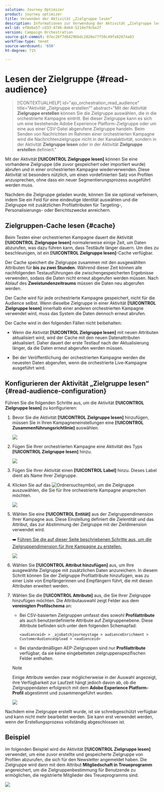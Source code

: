 ```yaml
---
solution: Journey Optimizer
product: journey optimizer
title: Verwenden der Aktivität „Zielgruppe lesen“
description: Informationen zur Verwendung der Aktivität „Zielgruppe lesen“ in einer orchestrierten Kampagne
exl-id: ef8eba57-cd33-4746-8eb4-5214ef9cbe2f
version: Campaign Orchestration
source-git-commit: 07ec28f7d64296bdc2020a77f50c49fa92074a83
workflow-type: tm+mt
source-wordcount: '650'
ht-degree: 71%

---
```



# Lesen der Zielgruppe {#read-audience}

>[!CONTEXTUALHELP]
>id="ajo_orchestration_read_audience"
>title="Aktivität „Zielgruppe erstellen“"
>abstract="Mit der Aktivität **Zielgruppe erstellen** können Sie die Zielgruppe auswählen, die in die orchestrierte Kampagne eintritt. Bei dieser Zielgruppe kann es sich um eine bestehende Adobe Experience Platform-Zielgruppe oder um eine aus einer CSV-Datei abgerufene Zielgruppe handeln. Beim Senden von Nachrichten im Rahmen einer orchestrierten Kampagne wird die Nachrichtenzielgruppe nicht in der Kanalaktivität, sondern in der Aktivität **Zielgruppe lesen** oder in der Aktivität **Zielgruppe erstellen** definiert."

Mit der Aktivität **[!UICONTROL Zielgruppe lesen]** können Sie eine vorhandene Zielgruppe (die zuvor gespeichert oder importiert wurde) abrufen und in einer orchestrierten Kampagne wiederverwenden. Diese Aktivität ist besonders nützlich, um einen vordefinierten Satz von Profilen anzusprechen, ohne dass ein neuer Segmentierungsprozess ausgeführt werden muss.

Nachdem die Zielgruppe geladen wurde, können Sie sie optional verfeinern, indem Sie ein Feld für eine eindeutige Identität auswählen und die Zielgruppe mit zusätzlichen Profilattributen für Targeting-, Personalisierungs- oder Berichtszwecke anreichern.

## Zielgruppen-Cache lesen {#cache}

Beim Testen einer orchestrierten Kampagne dauert die Aktivität **[!UICONTROL Zielgruppe lesen]** normalerweise einige Zeit, um Daten abzurufen, was dazu führen kann, dass Testläufe länger dauern. Um dies zu beschleunigen, ist ein **[!UICONTROL Zielgruppe lesen]**-Cache verfügbar.

Der Cache speichert die Zielgruppe zusammen mit den ausgewählten Attributen für **bis zu zwei Stunden**. Während dieser Zeit können alle nachfolgenden Testausführungen die zwischengespeicherten Ergebnisse verwenden, sodass die Daten nicht erneut abgerufen werden müssen. Nach Ablauf des **Zweistundenzeitraums** müssen die Daten neu abgerufen werden.

Der Cache wird für jede orchestrierte Kampagne gespeichert, nicht für die Audience selbst. Wenn dieselbe Zielgruppe in einer Aktivität **[!UICONTROL Zielgruppe lesen]** innerhalb einer anderen orchestrierten Kampagne verwendet wird, muss das System die Daten dennoch erneut abrufen.

Der Cache wird in den folgenden Fällen nicht beibehalten:

* Wenn die Aktivität **[!UICONTROL Zielgruppe lesen]** mit neuen Attributen aktualisiert wird, wird der Cache mit den neuen Datenattributen aktualisiert. Daher dauert der erste Testlauf nach der Aktualisierung länger, da die Daten erneut abgerufen werden müssen.

* Bei der Veröffentlichung der orchestrierten Kampagne werden die neuesten Daten abgerufen, wenn die orchestrierte Live-Kampagne ausgeführt wird.

## Konfigurieren der Aktivität „Zielgruppe lesen“ {#read-audience-configuration}

Führen Sie die folgenden Schritte aus, um die Aktivität **[!UICONTROL Zielgruppe lesen]** zu konfigurieren:

1. Bevor Sie die Aktivität **[!UICONTROL Zielgruppe lesen]** hinzufügen, müssen Sie in Ihren Kampagneneinstellungen eine **[!UICONTROL Zusammenführungsrichtlinie]** auswählen.

   ![](../assets/read-audience-6.png)

1. Fügen Sie Ihrer orchestrierten Kampagne eine Aktivität des Typs **[!UICONTROL Zielgruppe lesen]** hinzu.

   ![](../assets/read-audience-1.png)

1. Fügen Sie Ihrer Aktivität einen **[!UICONTROL Label]** hinzu. Dieses Label dient als Name Ihrer Zielgruppe.

1. Klicken Sie auf das ![Ordnersuchsymbol](../assets/do-not-localize/folder-search.svg), um die Zielgruppe auszuwählen, die Sie für Ihre orchestrierte Kampagne ansprechen möchten.

   ![](../assets/read-audience-2.png)

1. Wählen Sie eine **[!UICONTROL Entität]** aus der Zielgruppendimension Ihrer Kampagne aus. Diese Einstellung definiert die Zielentität und das Attribut, das zur Abstimmung der Zielgruppe mit der Zieldimension verwendet wird.

   ➡️ [Führen Sie die auf dieser Seite beschriebenen Schritte aus, um die Zielgruppendimension für Ihre Kampagne zu erstellen.](../target-dimension.md)

   ![](../assets/read-audience-3.png)

1. Wählen Sie **[!UICONTROL Attribut hinzufügen]** aus, um Ihre ausgewählte Zielgruppe mit zusätzlichen Daten anzureichern. In diesem Schritt können Sie der Zielgruppe Profilattribute hinzufügen, was zu einer Liste von Empfängerinnen und Empfängern führt, die mit diesen Attributen erweitert werden.

1. Wählen Sie die **[!UICONTROL Attribute]** aus, die Sie Ihrer Zielgruppe hinzufügen möchten. Die Attributauswahl zeigt Felder aus dem **vereinigten Profilschema** an:

   * Bei CSV-basierten Zielgruppen umfasst dies sowohl **Profilattribute** als auch benutzerdefinierte Attribute auf Zielgruppenebene. Diese Attribute befinden sich unter dem folgenden Schemapfad:

     `<audienceid> > _ajobatchjourneystage > audienceEnrichment > CustomerAudienceUpload > <audienceid>`

   * Bei standardmäßigen AEP-Zielgruppen sind nur **Profilattribute** verfügbar, da sie keine eingebetteten zielgruppenspezifischen Felder enthalten.

   >[!NOTE]
   >
   > Einige Attribute werden zwar möglicherweise in der Auswahl angezeigt, ihre Verfügbarkeit zur Laufzeit hängt jedoch davon ab, ob die Zielgruppendaten erfolgreich mit dem **Adobe Experience Platform-Profil** abgestimmt und zusammengeführt wurden.

   ![](../assets/read-audience-4.png)

Nachdem eine Zielgruppe erstellt wurde, ist sie schreibgeschützt verfügbar und kann nicht mehr bearbeitet werden. Sie kann erst verwendet werden, wenn der Erstellungsprozess vollständig abgeschlossen ist.

## Beispiel

Im folgenden Beispiel wird die Aktivität **[!UICONTROL Zielgruppe lesen]** verwendet, um eine zuvor erstellte und gespeicherte Zielgruppe von Profilen abzurufen, die sich für den Newsletter angemeldet haben. Die Zielgruppe wird dann mit dem Attribut **Mitgliedschaft in Treueprogramm** angereichert, um die Zielgruppenbestimmung für Benutzende zu ermöglichen, die registrierte Mitglieder des Treueprogramms sind.

![](../assets/read-audience-5.png)
